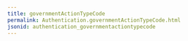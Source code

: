 ```yaml
---
title: governmentActionTypeCode
permalink: Authentication.governmentActionTypeCode.html
jsonid: authentication_governmentactiontypecode
---
```

